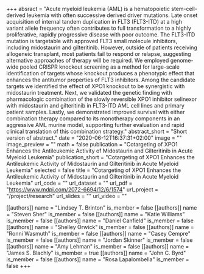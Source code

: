 +++
absract = "Acute myeloid leukemia (AML) is a hematopoietic stem-cell-derived leukemia with often successive derived driver mutations. Late onset acquisition of internal tandem duplication in FLT3 (FLT3-ITD) at a high variant allele frequency often contributes to full transformation to a highly proliferative, rapidly progressive disease with poor outcome. The FLT3-ITD mutation is targetable with approved FLT3 small molecule inhibitors, including midostaurin and gilteritinib. However, outside of patients receiving allogeneic transplant, most patients fail to respond or relapse, suggesting alternative approaches of therapy will be required. We employed genome-wide pooled CRISPR knockout screening as a method for large-scale identification of targets whose knockout produces a phenotypic effect that enhances the antitumor properties of FLT3 inhibitors. Among the candidate targets we identified the effect of XPO1 knockout to be synergistic with midostaurin treatment. Next, we validated the genetic finding with pharmacologic combination of the slowly reversible XPO1 inhibitor selinexor with midostaurin and gilteritinib in FLT3-ITD AML cell lines and primary patient samples. Lastly, we demonstrated improved survival with either combination therapy compared to its monotherapy components in an aggressive AML murine model, supporting further evaluation and rapid clinical translation of this combination strategy."
abstract_short = "Short version of abstract."
date = "2020-06-12T16:37:31+02:00"
image = ""
image_preview = ""
math = false
publication = "Cotargeting of XPO1 Enhances the Antileukemic Activity of Midostaurin and Gilteritinib in Acute Myeloid Leukemia"
publication_short = "Cotargeting of XPO1 Enhances the Antileukemic Activity of Midostaurin and Gilteritinib in Acute Myeloid Leukemia"
selected = false
title = "Cotargeting of XPO1 Enhances the Antileukemic Activity of Midostaurin and Gilteritinib in Acute Myeloid Leukemia"
url_code = ""
url_dataset = ""
url_pdf = "https://www.mdpi.com/2072-6694/12/6/1574"
url_project = "/project/research"
url_slides = ""
url_video = ""

[[authors]]
    name = "Lindsey T. Brinton"
    is_member = false
[[authors]]
    name = "Steven Sher"
    is_member = false
[[authors]]
    name = "Katie Williams"
    is_member = false
[[authors]]
    name = "Daniel Canfield"
    is_member = false
[[authors]]
    name = "Shelley Orwick"
    is_member = false
[[authors]]
    name = "Ronni Wasmuth"
    is_member = false
[[authors]]
    name = "Casey Cempre"
    is_member = false
[[authors]]
    name = "Jordan Skinner"
    is_member = false
[[authors]]
    name = "Amy Lehman"
    is_member = false
[[authors]]
    name = "James S. Blachly"
    is_member = true
[[authors]]
    name = "John C. Byrd"
    is_member = false
[[authors]]
    name = "Rosa Lapalombella"
    is_member = false
+++